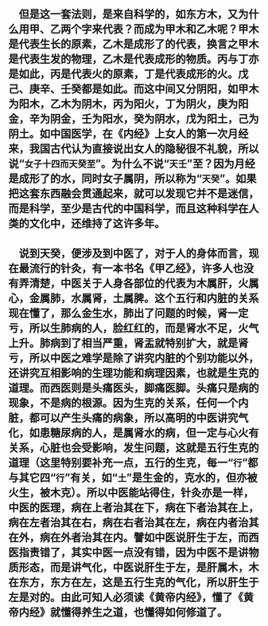 &emsp;但是这一套法则，是来自科学的，如东方木，又为什么用甲、乙两个字来代表？而成为甲木和乙木呢？甲木是代表生长的原素，乙木是成形了的代表，换言之甲木是代表生发的物理，乙木是代表成形的物质。丙与丁亦是如此，丙是代表火的原素，丁是代表成形的火。戊己、庚辛、壬癸都是如此。而这中间又分阴阳，如甲木为阳木，乙木为阴木，丙为阳火，丁为阴火，庚为阳金，辛为阴金，壬为阳水，癸为阴水，戊为阳土，己为阴土。如中国医学，在《内经》上女人的第一次月经来，我国古代认为直接说出女人的隐秘很不礼貌，所以说“``女子十四而天癸至``”。为什么不说“``天壬``”至？因为月经是成形了的水，同时女子属阴，所以称为“``天癸``”。如果把这套东西融会贯通起来，就可以发现它并不是迷信，而是科学，至少是古代的中国科学，而且这种科学在人类的文化中，还维持了这许多年。
---
&emsp;说到天癸，便涉及到中医了，对于人的身体而言，现在最流行的针灸，有一本书名《甲乙经》，许多人也没有弄清楚，中医关于人身各部位的代表为木属肝，火属心，金属肺，水属肾，土属脾。这个五行和内脏的关系现在懂了，那么金生水，肺出了问题的时候，肾一定亏，所以生肺病的人，脸红红的，而是肾水不足，火气上升。肺病到了相当严重，肾盂就特别扩大，就是肾亏，所以中医之难学是除了讲究内脏的个别功能以外，还讲究互相影响的生理功能和病理因素，也就是生克的道理。而西医则是头痛医头，脚痛医脚。头痛只是病的现象，不是病的根源。因为生克的关系，任何一个内脏，都可以产生头痛的病象，所以高明的中医讲究气化，如患糖尿病的人，是属肾水的病，但一定与心火有关系，心脏也会受影响，发生问题，这就是五行生克的道理（这里特别要补充一点，五行的生克，每一“``行``”都与其它四“``行``”有关，如“``土``”是生金的，克水的，但亦被火生，被木克）。所以中医能站得住，针灸亦是一样，中医的医理，病在上者治其在下，病在下者治其在上，病在左者治其在右，病在右者治其在左，病在内者治其在外，病在外者治其在内。譬如中医说肝生于左，而西医指责错了，其实中医一点没有错，因为中医不是讲物质形态，而是讲气化，中医说肝生于左，是肝属木，木在东方，东方在左，这是五行生克的气化，所以肝生于左是对的。由此可知人必须读《黄帝内经》，懂了《黄帝内经》就懂得养生之道，也懂得如何修道了。
---
